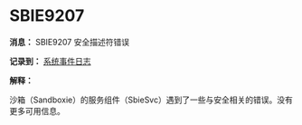 # SBIE9207

**消息：** SBIE9207 安全描述符错误

**记录到：** [系统事件日志](SystemEventLog.md)

**解释：**

沙箱（Sandboxie）的服务组件（SbieSvc）遇到了一些与安全相关的错误。没有更多可用信息。